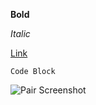 
**Bold**

_Italic_

[Link](http://google.com)

```Code Block```

![Pair Screenshot](screenshot.png)
